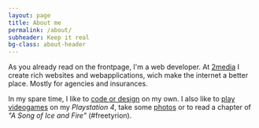 ```yaml
---
layout: page
title: About me
permalink: /about/
subheader: Keep it real
bg-class: about-header
---
```


As you already read on the frontpage, I'm a web developer.
At [2media](http://2media.ch) I create rich websites and webapplications, wich make the internet a better place. Mostly for agencies and insurances.

In my spare time, I like to [code or design](/portfolio) on my own. I also like to [play videogames](http://tv.wnx.ch) on my *Playstation 4*, take some [photos](#) or to read a chapter of *"A Song of Ice and Fire"* (#freetyrion).